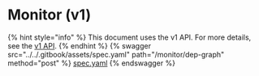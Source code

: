 # Monitor (v1)

{% hint style="info" %}
This document uses the v1 API. For more details, see the [v1 API](../v1-api-overview/).
{% endhint %}
{% swagger src="../../.gitbook/assets/spec.yaml" path="/monitor/dep-graph" method="post" %}
[spec.yaml](../../.gitbook/assets/spec.yaml)
{% endswagger %}
